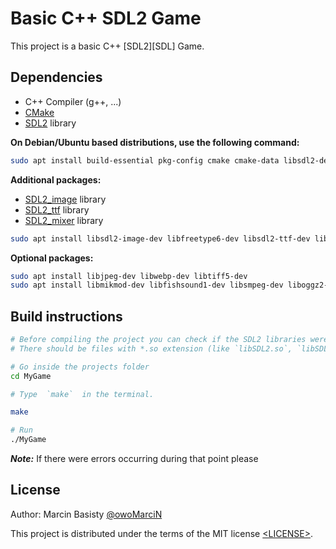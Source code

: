 # Basic C++ SDL2 Game

This project is a basic C++ [SDL2][SDL] Game.

## Dependencies

- C++ Compiler (g++, ...)
- [CMake](https://cmake.org/)
- [SDL2](https://www.libsdl.org/) library

**On Debian/Ubuntu based distributions, use the following command:**

```sh
sudo apt install build-essential pkg-config cmake cmake-data libsdl2-dev
```

**Additional packages:**

- [SDL2_image](https://github.com/libsdl-org/SDL_image) library
- [SDL2_ttf](https://github.com/libsdl-org/SDL_ttf) library
- [SDL2_mixer](https://github.com/libsdl-org/SDL_mixer) library

```sh
sudo apt install libsdl2-image-dev libfreetype6-dev libsdl2-ttf-dev libsdl2-mixer-dev
```

**Optional packages:**

```sh
sudo apt install libjpeg-dev libwebp-dev libtiff5-dev
sudo apt install libmikmod-dev libfishsound1-dev libsmpeg-dev liboggz2-dev libflac-dev libfluidsynth-dev
```

## Build instructions

```sh
# Before compiling the project you can check if the SDL2 libraries were correctly installed in /usr/local/lib
# There should be files with *.so extension (like `libSDL2.so`, `libSDL2_image.so`, ...)

# Go inside the projects folder
cd MyGame

# Type  `make`  in the terminal. 

make

# Run
./MyGame
```

***Note:*** If there were errors occurring during that point please

## License

Author: Marcin Basisty [@owoMarciN](https://gitlab.com/owoMarciN)

This project is distributed under the terms of the MIT license
[&lt;LICENSE&gt;](LICENSE).
